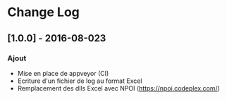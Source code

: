 # Change Log

## [1.0.0] - 2016-08-023
### Ajout

 - Mise en place de appveyor (CI)
 - Ecriture d'un fichier de log au format Excel
 - Remplacement des dlls Excel avec NPOI (https://npoi.codeplex.com/)